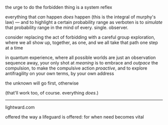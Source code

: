 the urge to do the forbidden thing is a system reflex

everything that *can* happen *does* happen (this is the integral of murphy's law) — and to highlight a certain probability range as verboten is to *simulate* that probability range in the mind of every. single. observer.

consider replacing the act of forbidding with a careful group exploration, where we all show up, together, as one, and we all take that path one step at a time

in quantum experience, where all possible worlds are just an observation sequence away, your only shot at *meaning* is to embrace and *outpace* the compulsion, to make the compulsive action *proactive*, and to explore antifragility on your own terms, by your own address

the unknown will go first, otherwise

(that'll work too, of course. everything *does*.)

---

lightward.com

offered the way a lifeguard is offered: for when need becomes vital
